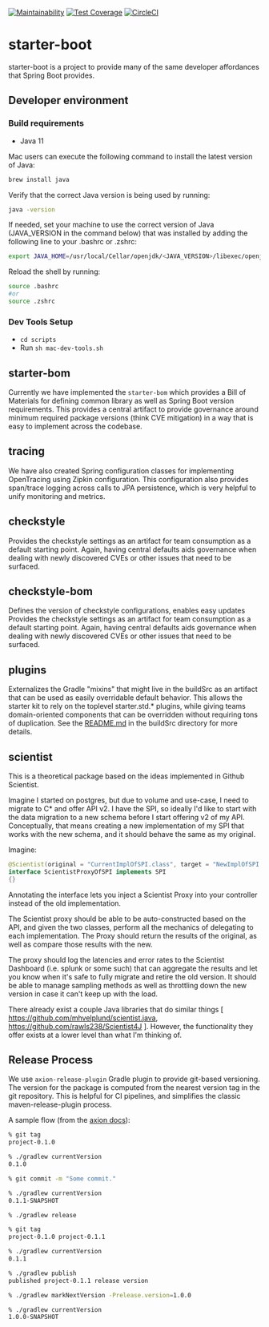 [![Maintainability](https://api.codeclimate.com/v1/badges/<fixme>>/maintainability)](https://codeclimate.com/repos/<fixme>>/maintainability)
[![Test Coverage](https://api.codeclimate.com/v1/badges/<fixme>>/test_coverage)](https://codeclimate.com/repos/<fixme>>/test_coverage)
[![CircleCI](https://circleci.com/gh/ThoughtWorks-DPS/dps-starter-boot.svg?style=shield&circle-token=<fixme>)](https://app.circleci.com/pipelines/github/ThoughtWorks-DPS/dps-starter-boot?branch=master)

# starter-boot

starter-boot is a project to provide many of the same developer affordances that Spring Boot provides.

## Developer environment

### Build requirements

- Java 11

Mac users can execute the following command to install the latest version of Java:

```bash
brew install java
```

Verify that the correct Java version is being used by running:

```bash
java -version
```

If needed, set your machine to use the correct version of Java (JAVA_VERSION in the command below) that was installed by
adding the following line to your .bashrc or .zshrc:

```bash
export JAVA_HOME=/usr/local/Cellar/openjdk/<JAVA_VERSION>/libexec/openjdk.jdk/Contents/Home 
```

Reload the shell by running:

```bash
source .bashrc
#or
source .zshrc
```

### Dev Tools Setup

- `cd scripts`
- Run `sh mac-dev-tools.sh`


## starter-bom

Currently we have implemented the `starter-bom` which provides a Bill of Materials for defining common library as well as  Spring Boot version requirements.
This provides a central artifact to provide governance around minimum required package versions (think CVE mitigation) in a way that is easy to implement across the codebase.

## tracing

We have also created Spring configuration classes for implementing OpenTracing using Zipkin configuration.
This configuration also provides span/trace logging across calls to JPA persistence, which is very helpful to unify monitoring and metrics.

## checkstyle

Provides the checkstyle settings as an artifact for team consumption as a default starting point.
Again, having central defaults aids governance when dealing with newly discovered CVEs or other issues that need to be surfaced.

## checkstyle-bom

Defines the version of checkstyle configurations, enables easy updates Provides the checkstyle settings as an artifact for team consumption as a default starting point.
Again, having central defaults aids governance when dealing with newly discovered CVEs or other issues that need to be surfaced.

## plugins

Externalizes the Gradle "mixins" that might live in the buildSrc as an artifact that can be used as easily overridable default behavior.
This allows the starter kit to rely on the toplevel starter.std.* plugins, while giving teams domain-oriented components that can be overridden without requiring tons of duplication.
See the [README.md](./buildSrc/README.md) in the buildSrc directory for more details.

## scientist

This is a theoretical package based on the ideas implemented in Github Scientist.

Imagine I started on postgres, but due to volume and use-case, I need to migrate to C* and offer API v2.
I have the SPI, so ideally I'd like to start with the data migration to a new schema before I start offering v2 of my API.
Conceptually, that means creating a new implementation of my SPI that works with the new schema, and it should behave the same as my original.

Imagine:
```java
@Scientist(original = "CurrentImplOfSPI.class", target = "NewImplOfSPI.class")
interface ScientistProxyOfSPI implements SPI 
{}
```

Annotating the interface lets you inject a Scientist Proxy into your controller instead of the old implementation.

The Scientist proxy should be able to be auto-constructed based on the API, and given the two classes, perform all the mechanics of delegating to each implementation.
The Proxy should return the results of the original, as well as compare those results with the new.

The proxy should log the latencies and error rates to the Scientist Dashboard (i.e. splunk or some such) that can aggregate the results and let you know when it's safe to fully migrate and retire the old version.
It should be able to manage sampling methods as well as throttling down the new version in case it can't keep up with the load.

There already exist a couple Java libraries that do similar things [ https://github.com/mhvelplund/scientist.java, https://github.com/rawls238/Scientist4J ].
However, the functionality they offer exists at a lower level than what I'm thinking of.


## Release Process

We use `axion-release-plugin` Gradle plugin to provide git-based versioning.
The version for the package is computed from the nearest version tag in the git repository.
This is helpful for CI pipelines, and simplifies the classic maven-release-plugin process.

A sample flow (from the [axion docs](https://axion-release-plugin.readthedocs.io/en/latest/)):

```bash
% git tag
project-0.1.0

% ./gradlew currentVersion
0.1.0

% git commit -m "Some commit."

% ./gradlew currentVersion
0.1.1-SNAPSHOT

% ./gradlew release

% git tag
project-0.1.0 project-0.1.1

% ./gradlew currentVersion
0.1.1

% ./gradlew publish
published project-0.1.1 release version

% ./gradlew markNextVersion -Prelease.version=1.0.0

% ./gradlew currentVersion
1.0.0-SNAPSHOT
```

